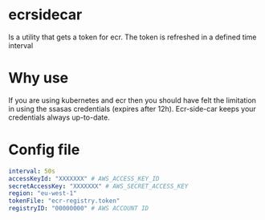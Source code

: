 # ecrsidecar

Is a utility that gets a token for ecr. The token is refreshed in a defined time interval

# Why use

If you are using kubernetes and ecr then you should have felt the limitation in using the ssasas credentials (expires after 12h). Ecr-side-car keeps your credentials always up-to-date.

# Config file

```yaml
interval: 50s
accessKeyId: "XXXXXXX" # AWS_ACCESS_KEY_ID
secretAccessKey: "XXXXXXX" # AWS_SECRET_ACCESS_KEY
region: "eu-west-1"
tokenFile: "ecr-registry.token"
registryID: "00000000" # AWS ACCOUNT ID
```